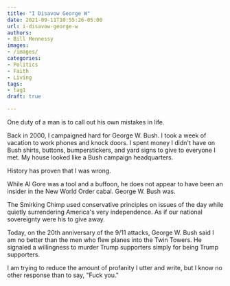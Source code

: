 ```yaml
---
title: "I Disavow George W"
date: 2021-09-11T10:55:26-05:00
url: i-disavow-george-w
authors: 
- Bill Hennessy
images: 
- /images/
categories: 
- Politics
- Faith
- Living
tags: 
- tag1
draft: true

---
```


One duty of a man is to call out his own mistakes in life. 

Back in 2000, I campaigned hard for George W. Bush. I took a week of vacation to work phones and knock doors. I spent money I didn't have on Bush shirts, buttons, bumperstickers, and yard signs to give to everyone I met. My house looked like a Bush campaign headquarters. 

History has proven that I was wrong. 

While Al Gore was a tool and a buffoon, he does not appear to have been an insider in the New World Order cabal. George W. Bush was. 

The Smirking Chimp used conservative principles on issues of the day while quietly surrendering America's very independence. As if our national sovereignty were his to give away. 

Today, on the 20th anniversary of the 9/11 attacks, George W. Bush said I am no better than the men who flew planes into the Twin Towers. He signaled a willingness to murder Trump supporters simply for being Trump supporters. 

I am trying to reduce the amount of profanity I utter and write, but I know no other response than to say, "Fuck you." 

